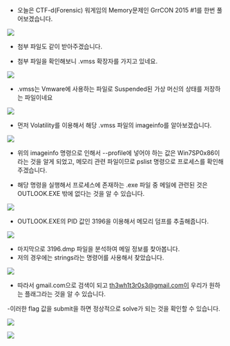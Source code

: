 - 오늘은 CTF-d(Forensic) 워게임의 Memory문제인 GrrCON 2015 #1를 한번 풀어보겠습니다.

![](https://images.velog.io/images/dsph9245/post/f5148073-2da1-4b6c-91df-4f5dceaac080/%ED%99%94%EB%A9%B4%20%EC%BA%A1%EC%B2%98%202021-12-23%20160357.png)

- 첨부 파일도 같이 받아주겠습니다. 

- 첨부 파일을 확인해보니 .vmss 확장자를 가지고 있네요.

![](https://images.velog.io/images/dsph9245/post/fce16f2c-b600-4d79-b02d-0a9be438db73/%ED%99%94%EB%A9%B4%20%EC%BA%A1%EC%B2%98%202021-12-23%20160411.png)

- .vmss는 Vmware에 사용하는 파일로 Suspended된 가상 머신의 상태를 저장하는 파일이네요

![](https://images.velog.io/images/dsph9245/post/a999d846-4c18-4184-8771-abc7b8b97ab5/%ED%99%94%EB%A9%B4%20%EC%BA%A1%EC%B2%98%202021-12-23%20160731.png)

- 먼저 Volatility를 이용해서 해당 .vmss 파일의 imageinfo를 알아보겠습니다.

![](https://images.velog.io/images/dsph9245/post/42081870-329f-4aaa-8a55-99570597e513/%ED%99%94%EB%A9%B4%20%EC%BA%A1%EC%B2%98%202021-12-23%20161157.png)

- 위의 imageinfo 명령으로 인해서 --profile에 넣어야 하는 값은 Win7SP0x86이라는 것을 알게 되었고, 메모리 관련 파일이므로 pslist 명령으로 프로세스를 확인해주겠습니다.

- 해당 명령을 실행해서 프로세스에 존재하는 .exe 파일 중 메일에 관련된 것은 OUTLOOK.EXE 밖에 없다는 것을 알 수 있습니다.

![](https://images.velog.io/images/dsph9245/post/077929df-191a-40a8-ab2c-5495a9e6b838/%ED%99%94%EB%A9%B4%20%EC%BA%A1%EC%B2%98%202021-12-23%20161504.png)

- OUTLOOK.EXE의 PID 값인 3196을 이용해서 메모리 덤프를 추출해줍니다.

![](https://images.velog.io/images/dsph9245/post/bca2705b-2710-4352-b3e9-a6b4eb49fcfb/%ED%99%94%EB%A9%B4%20%EC%BA%A1%EC%B2%98%202021-12-23%20161834.png)

- 마지막으로 3196.dmp 파일을 분석하여 메일 정보를 찾아봅니다.
- 저의 경우에는 strings라는 명령어를 사용해서 찾았습니다.

![](https://images.velog.io/images/dsph9245/post/70a50aa6-ade9-4384-9843-7beee0a766d6/%E1%84%89%E1%85%B3%E1%84%8F%E1%85%B3%E1%84%85%E1%85%B5%E1%86%AB%E1%84%89%E1%85%A3%E1%86%BA%202021-12-23%20%E1%84%8B%E1%85%A9%E1%84%92%E1%85%AE%204.47.55.png)

- 따라서 gmail.com으로 검색이 되고 th3wh1t3r0s3@gmail.com이 우리가 원하는 플래그라는 것을 알 수 있습니다. 

-이러한 flag 값을 submit을 하면 정상적으로 solve가 되는 것을 확인할 수 있습니다.

![](https://images.velog.io/images/dsph9245/post/fe954d73-91ab-4fb2-97a4-e9500e8beb13/%E1%84%89%E1%85%B3%E1%84%8F%E1%85%B3%E1%84%85%E1%85%B5%E1%86%AB%E1%84%89%E1%85%A3%E1%86%BA%202021-12-23%20%E1%84%8B%E1%85%A9%E1%84%92%E1%85%AE%204.50.11.png)

![](https://images.velog.io/images/dsph9245/post/7c17b399-6f0d-4c22-b746-37dda49f006d/%E1%84%89%E1%85%B3%E1%84%8F%E1%85%B3%E1%84%85%E1%85%B5%E1%86%AB%E1%84%89%E1%85%A3%E1%86%BA%202021-12-23%20%E1%84%8B%E1%85%A9%E1%84%92%E1%85%AE%204.50.22.png)
